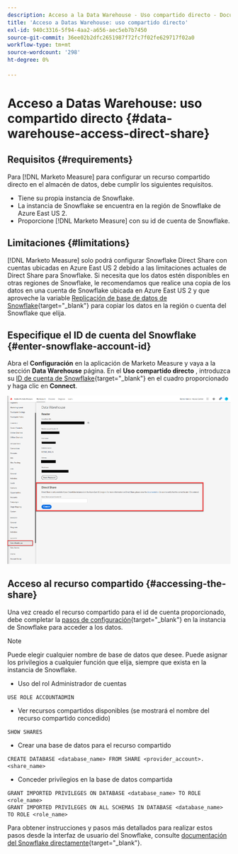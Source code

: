 ```yaml
---
description: Acceso a la Data Warehouse - Uso compartido directo - Documentación del producto
title: 'Acceso a Datas Warehouse: uso compartido directo'
exl-id: 940c3316-5f94-4aa2-a656-aec5eb7b7450
source-git-commit: 36ee02b2dfc2651987f72fc7f02fe629717f02a0
workflow-type: tm+mt
source-wordcount: '298'
ht-degree: 0%

---
```


# Acceso a Datas Warehouse: uso compartido directo {#data-warehouse-access-direct-share}

## Requisitos {#requirements}

Para [!DNL Marketo Measure] para configurar un recurso compartido directo en el almacén de datos, debe cumplir los siguientes requisitos.

* Tiene su propia instancia de Snowflake.
* La instancia de Snowflake se encuentra en la región de Snowflake de Azure East US 2.
* Proporcione [!DNL Marketo Measure] con su id de cuenta de Snowflake.

## Limitaciones {#limitations}

[!DNL Marketo Measure] solo podrá configurar Snowflake Direct Share con cuentas ubicadas en Azure East US 2 debido a las limitaciones actuales de Direct Share para Snowflake. Si necesita que los datos estén disponibles en otras regiones de Snowflake, le recomendamos que realice una copia de los datos en una cuenta de Snowflake ubicada en Azure East US 2 y que aproveche la variable [Replicación de base de datos de Snowflake](https://docs.snowflake.com/en/user-guide/database-replication-intro.html){target="_blank"} para copiar los datos en la región o cuenta del Snowflake que elija.

## Especifique el ID de cuenta del Snowflake {#enter-snowflake-account-id}

Abra el **Configuración** en la aplicación de Marketo Measure y vaya a la sección **Data Warehouse** página. En el **Uso compartido directo** , introduzca su [ID de cuenta de Snowflake](https://docs.snowflake.com/en/user-guide/admin-account-identifier.html){target="_blank"} en el cuadro proporcionado y haga clic en **Connect**.

![](assets/data-warehouse-access-direct-share-1.png)

## Acceso al recurso compartido {#accessing-the-share}

Una vez creado el recurso compartido para el id de cuenta proporcionado, debe completar la [pasos de configuración](https://docs.snowflake.com/en/user-guide/data-share-consumers.html){target="_blank"} en la instancia de Snowflake para acceder a los datos.

>[!NOTE]
>
>Puede elegir cualquier nombre de base de datos que desee. Puede asignar los privilegios a cualquier función que elija, siempre que exista en la instancia de Snowflake.

* Uso del rol Administrador de cuentas

```
USE ROLE ACCOUNTADMIN
```

* Ver recursos compartidos disponibles (se mostrará el nombre del recurso compartido concedido)

```
SHOW SHARES
```

* Crear una base de datos para el recurso compartido

```
CREATE DATABASE <database_name> FROM SHARE <provider_account>.<share_name>
```

* Conceder privilegios en la base de datos compartida

```
GRANT IMPORTED PRIVILEGES ON DATABASE <database_name> TO ROLE <role_name>
GRANT IMPORTED PRIVILEGES ON ALL SCHEMAS IN DATABASE <database_name> TO ROLE <role_name>
```

Para obtener instrucciones y pasos más detallados para realizar estos pasos desde la interfaz de usuario del Snowflake, consulte [documentación del Snowflake directamente](https://docs.snowflake.com/en/user-guide/data-share-consumers.html){target="_blank"}.
